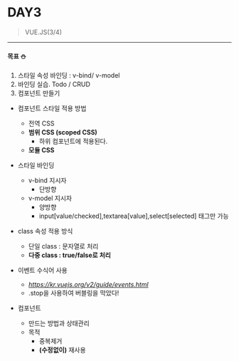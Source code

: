 # DAY3

> VUE.JS(3/4)
 --- 
 #### 목표 :snowman:

 1) 스타일 속성 바인딩 : v-bind/ v-model
 2) 바인딩 실습. Todo / CRUD
 3) 컴포넌트 만들기

 * 컴포넌트 스타일 적용 방법 
    - 전역 CSS
    - **범위 CSS (scoped CSS)**
      + 하위 컴포넌트에 적용된다.
    - **모듈 CSS**
   
 * 스타일 바인딩
   - v-bind 지시자
      + 단방향
   - v-model 지시자
      + 양방향
      + input[value/checked],textarea[value],select[selected] 태그만 가능

 * class 속성 적용 방식
   - 단일 class : 문자열로 처리 
   - **다중 class : true/false로 처리**

 * 이벤트 수식어 사용
   - *https://kr.vuejs.org/v2/guide/events.html*
   - .stop을 사용하여 버블링을 막았다!

 * 컴포넌트
   - 만드는 방법과 상태관리 
   - 목적
      + 중복제거
      + **(수정없이)** 재사용 


 